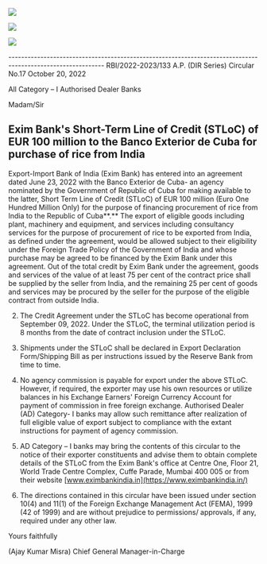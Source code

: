 ![](_page_0_Picture_0.jpeg)

![](_page_0_Picture_1.jpeg)

![](_page_0_Picture_2.jpeg)

------------------------------------------------------------------------------------------------------------ RBI/2022-2023/133 A.P. (DIR Series) Circular No.17 October 20, 2022

All Category – I Authorised Dealer Banks

Madam/Sir

## **Exim Bank's Short-Term Line of Credit (STLoC) of EUR 100 million to the Banco Exterior de Cuba for purchase of rice from India**

Export-Import Bank of India (Exim Bank) has entered into an agreement dated June 23, 2022 with the Banco Exterior de Cuba- an agency nominated by the Government of Republic of Cuba for making available to the latter, Short Term Line of Credit (STLoC) of EUR 100 million (Euro One Hundred Million Only) for the purpose of financing procurement of rice from India to the Republic of Cuba**.** The export of eligible goods including plant, machinery and equipment, and services including consultancy services for the purpose of procurement of rice to be exported from India, as defined under the agreement, would be allowed subject to their eligibility under the Foreign Trade Policy of the Government of India and whose purchase may be agreed to be financed by the Exim Bank under this agreement. Out of the total credit by Exim Bank under the agreement, goods and services of the value of at least 75 per cent of the contract price shall be supplied by the seller from India, and the remaining 25 per cent of goods and services may be procured by the seller for the purpose of the eligible contract from outside India.

2. The Credit Agreement under the STLoC has become operational from September 09, 2022. Under the STLoC, the terminal utilization period is 8 months from the date of contract inclusion under the STLoC.

3. Shipments under the STLoC shall be declared in Export Declaration Form/Shipping Bill as per instructions issued by the Reserve Bank from time to time.

4. No agency commission is payable for export under the above STLoC. However, if required, the exporter may use his own resources or utilize balances in his Exchange Earners' Foreign Currency Account for payment of commission in free foreign exchange. Authorised Dealer (AD) Category- I banks may allow such remittance after realization of full eligible value of export subject to compliance with the extant instructions for payment of agency commission.

5. AD Category – I banks may bring the contents of this circular to the notice of their exporter constituents and advise them to obtain complete details of the STLoC from the Exim Bank's office at Centre One, Floor 21, World Trade Centre Complex, Cuffe Parade, Mumbai 400 005 or from their website [www.eximbankindia.in](https://www.eximbankindia.in/) 

6. The directions contained in this circular have been issued under section 10(4) and 11(1) of the Foreign Exchange Management Act (FEMA), 1999 (42 of 1999) and are without prejudice to permissions/ approvals, if any, required under any other law.

Yours faithfully

(Ajay Kumar Misra) Chief General Manager-in-Charge